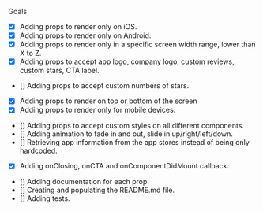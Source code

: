 

Goals

- [x] Adding props to render only on iOS.
- [x] Adding props to render only on Android.
- [x] Adding props to render only in a specific screen width range, lower than X to Z.
- [x] Adding props to accept app logo, company logo, custom reviews, custom stars, CTA label.
- [] Adding props to accept custom numbers of stars.
- [x] Adding props to render on top or bottom of the screen
- [x] Adding props to render only for mobile devices.
- [] Adding props to accept custom styles on all different components.
- [] Adding animation to fade in and out, slide in up/right/left/down.
- [] Retrieving app information from the app stores instead of being only hardcoded.
- [x] Adding onClosing, onCTA and onComponentDidMount callback.
- [] Adding documentation for each prop.
- [] Creating and populating the README.md file.
- [] Adding tests.